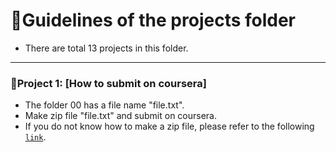 # 📖Guidelines of the projects folder
- There are total 13 projects in this folder.
---
### 📌Project 1: [How to submit on coursera]
- The folder 00 has a file name "file.txt".
- Make zip file "file.txt" and submit on coursera.
- If you do not know how to make a zip file, please refer to the following [`link`](https://www.wikihow.com/Make-a-Zip-File "WikiHow: How to make a zip file").
